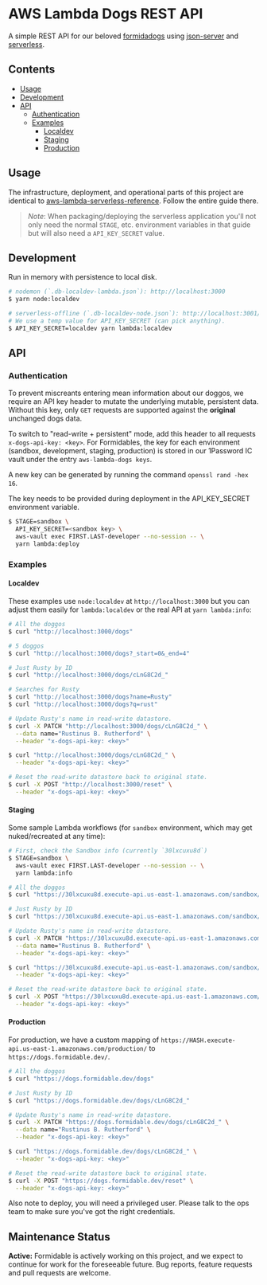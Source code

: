 AWS Lambda Dogs REST API
========================

A simple REST API for our beloved [formidadogs][] using [json-server][] and [serverless][].

## Contents

<!-- START doctoc generated TOC please keep comment here to allow auto update -->
<!-- DON'T EDIT THIS SECTION, INSTEAD RE-RUN doctoc TO UPDATE -->

- [Usage](#usage)
- [Development](#development)
- [API](#api)
  - [Authentication](#authentication)
  - [Examples](#examples)
    - [Localdev](#localdev)
    - [Staging](#staging)
    - [Production](#production)

<!-- END doctoc generated TOC please keep comment here to allow auto update -->

## Usage

The infrastructure, deployment, and operational parts of this project are identical to [aws-lambda-serverless-reference][]. Follow the entire guide there.

> _Note_: When packaging/deploying the serverless application you'll not only need the normal `STAGE`, etc. environment variables in that guide but will also need a `API_KEY_SECRET` value.

## Development

Run in memory with persistence to local disk.

```sh
# nodemon (`.db-localdev-lambda.json`): http://localhost:3000
$ yarn node:localdev

# serverless-offline (`.db-localdev-node.json`): http://localhost:3001/localdev/
# We use a temp value for API_KEY_SECRET (can pick anything).
$ API_KEY_SECRET=localdev yarn lambda:localdev
```

## API

### Authentication

To prevent miscreants entering mean information about our doggos, we require an API key header to mutate the underlying mutable, persistent data. Without this key, only `GET` requests are supported against the **original** unchanged dogs data.

To switch to "read-write + persistent" mode, add this header to all requests `x-dogs-api-key: <key>`. For Formidables, the key for each environment (sandbox, development, staging, production) is stored in our 1Password IC vault under the entry `aws-lambda-dogs keys`.

A new key can be generated by running the command `openssl rand -hex 16`.

The key needs to be provided during deployment in the API_KEY_SECRET environment variable.

```sh
$ STAGE=sandbox \
  API_KEY_SECRET=<sandbox key> \
  aws-vault exec FIRST.LAST-developer --no-session -- \
  yarn lambda:deploy
```

### Examples

#### Localdev

These examples use `node:localdev` at `http://localhost:3000` but you can adjust them easily for `lambda:localdev` or the real API at `yarn lambda:info`:

```sh
# All the doggos
$ curl "http://localhost:3000/dogs"

# 5 doggos
$ curl "http://localhost:3000/dogs?_start=0&_end=4"

# Just Rusty by ID
$ curl "http://localhost:3000/dogs/cLnG8C2d_"

# Searches for Rusty
$ curl "http://localhost:3000/dogs?name=Rusty"
$ curl "http://localhost:3000/dogs?q=rust"

# Update Rusty's name in read-write datastore.
$ curl -X PATCH "http://localhost:3000/dogs/cLnG8C2d_" \
  --data name="Rustinus B. Rutherford" \
  --header "x-dogs-api-key: <key>"

$ curl "http://localhost:3000/dogs/cLnG8C2d_" \
  --header "x-dogs-api-key: <key>"

# Reset the read-write datastore back to original state.
$ curl -X POST "http://localhost:3000/reset" \
  --header "x-dogs-api-key: <key>"
```

#### Staging

Some sample Lambda workflows (for `sandbox` environment, which may get nuked/recreated at any time):

```sh
# First, check the Sandbox info (currently `30lxcuxu8d`)
$ STAGE=sandbox \
  aws-vault exec FIRST.LAST-developer --no-session -- \
  yarn lambda:info

# All the doggos
$ curl "https://30lxcuxu8d.execute-api.us-east-1.amazonaws.com/sandbox/dogs"

# Just Rusty by ID
$ curl "https://30lxcuxu8d.execute-api.us-east-1.amazonaws.com/sandbox/dogs/cLnG8C2d_"

# Update Rusty's name in read-write datastore.
$ curl -X PATCH "https://30lxcuxu8d.execute-api.us-east-1.amazonaws.com/sandbox/dogs/cLnG8C2d_" \
  --data name="Rustinus B. Rutherford" \
  --header "x-dogs-api-key: <key>"

$ curl "https://30lxcuxu8d.execute-api.us-east-1.amazonaws.com/sandbox/dogs/cLnG8C2d_" \
  --header "x-dogs-api-key: <key>"

# Reset the read-write datastore back to original state.
$ curl -X POST "https://30lxcuxu8d.execute-api.us-east-1.amazonaws.com/sandbox/reset" \
  --header "x-dogs-api-key: <key>"
```

#### Production

For production, we have a custom mapping of `https://HASH.execute-api.us-east-1.amazonaws.com/production/` to `https://dogs.formidable.dev/`.

```sh
# All the doggos
$ curl "https://dogs.formidable.dev/dogs"

# Just Rusty by ID
$ curl "https://dogs.formidable.dev/dogs/cLnG8C2d_"

# Update Rusty's name in read-write datastore.
$ curl -X PATCH "https://dogs.formidable.dev/dogs/cLnG8C2d_" \
  --data name="Rustinus B. Rutherford" \
  --header "x-dogs-api-key: <key>"

$ curl "https://dogs.formidable.dev/dogs/cLnG8C2d_" \
  --header "x-dogs-api-key: <key>"

# Reset the read-write datastore back to original state.
$ curl -X POST "https://dogs.formidable.dev/reset" \
  --header "x-dogs-api-key: <key>"
```

Also note to deploy, you will need a privileged user. Please talk to the ops team to make sure you've got the right credentials.

[formidadogs]: https://github.com/FormidableLabs/dogs
[json-server]: https://github.com/typicode/json-server
[serverless]: https://serverless.com/
[serverless-http]: https://github.com/dougmoscrop/serverless-http
[aws-lambda-serverless-reference]: https://github.com/FormidableLabs/aws-lambda-serverless-reference


## Maintenance Status

**Active:** Formidable is actively working on this project, and we expect to continue for work for the foreseeable future. Bug reports, feature requests and pull requests are welcome.
